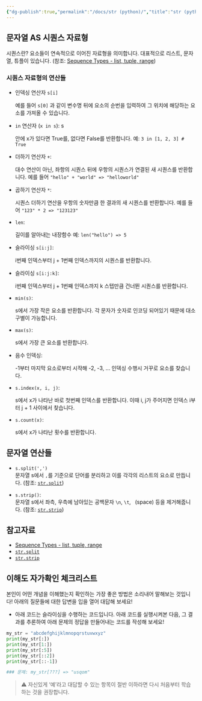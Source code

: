 ```yaml
---
{"dg-publish":true,"permalink":"/docs/str (python)/","title":"str (python)"}
---
```



## 문자열 AS 시퀀스 자료형

시퀀스란? 요소들이 연속적으로 이어진 자료형을 의미합니다. 대표적으로 리스트, 문자열, 튜플이 있습니다. (참조: [Sequence Types - list, tuple, range](https://docs.python.org/3/library/stdtypes.html#sequence-types-list-tuple-range))

### 시퀀스 자료형의 연산들

- 인덱싱 연산자 `s[i]`
    
    예를 들어 `s[0]` 과 같이 변수명 뒤에 요소의 순번을 입력하여 그 위치에 해당하는 요소를 가져올 수 있습니다.
    
- `in` 연산자 (`x in s`): s
    
    안에 x가 있다면 True를, 없다면 False를 반환합니다. 예: `3 in [1, 2, 3] # True`
    
- 더하기 연산자 `+`:
    
    대수 연산이 아닌, 좌항의 시퀀스 뒤에 우항의 시퀀스가 연결된 새 시퀀스를 반환합니다. 예를 들어 `"hello" + "world" => "helloworld"`
    
- 곱하기 연산자 `*`:
    
    시퀀스 더하기 연산을 우항의 숫자만큼 한 결과의 새 시퀀스를 반환합니다. 예를 들어 `"123" * 2 => "123123"`
    
- `len`:
    
    길이를 알아내는 내장함수 예: `len("hello") => 5`
    
- 슬라이싱 `s[i:j]`:
    
    i번째 인덱스부터 j + 1번째 인덱스까지의 시퀀스를 반환합니다.
    
- 슬라이싱 `s[i:j:k]`:
    
    i번째 인덱스부터 j + 1번째 인덱스까지 k 스텝만큼 건너뛴 시퀀스를 반환합니다.
    
- `min(s)`:
    
    s에서 가장 작은 요소를 반환합니다. 각 문자가 숫자로 인코딩 되어있기 때문에 대소 구별이 가능합니다.
    
- `max(s)`:
    
    s에서 가장 큰 요소를 반환합니다.
    
- 음수 인덱싱:
    
    -1부터 마지막 요소로부터 시작해 -2, -3, … 인덱싱 수행시 거꾸로 요소를 찾습니다.
    
- `s.index(x, i, j)`:
    
    s에서 x가 나타난 바로 첫번째 인덱스를 반환합니다. 이때 i, j가 주어지면 인덱스 i부터 j + 1 사이에서 찾습니다.
    
- `s.count(x)`:
    
    s에서 x가 나타난 횟수를 반환합니다.

## 문자열 연산들

- `s.split(',')`  
	문자열 s에서 `,`를 기준으로 단어를 분리하고 이를 각각의 리스트의 요소로 만듭니다. (참조: [`str.split`](https://docs.python.org/3/library/stdtypes.html#str.split))
	
- `s.strip()`:  
	문자열 s에서 좌측, 우측에 남아있는 공백문자 `\n`, `\t`, ` `(space) 등을 제거해줍니다. (참조:  [`str.strip`](https://docs.python.org/3/library/stdtypes.html#str.strip))

## 참고자료

- [Sequence Types - list, tuple, range](https://docs.python.org/3/library/stdtypes.html#sequence-types-list-tuple-range)
- [`str.split`](https://docs.python.org/3/library/stdtypes.html#str.split)
- [`str.strip`](https://docs.python.org/3/library/stdtypes.html#str.strip)

## 이해도 자가확인 체크리스트

본인이 어떤 개념을 이해했는지 확인하는 가장 좋은 방법은 소리내어 말해보는 것입니다! 아래의 질문들에 대한 답변을 입을 열어 대답해 보세요!

- 아래 코드는 슬라이싱을 수행하는 코드입니다. 아래 코드를 실행시켜본 다음, 그 결과를 추론하여 아래 문제의 정답을 만들어내는 코드를 작성해 보세요!

```python
my_str = "abcdefghijklmnopqrstuvwxyz"
print(my_str[:])
print(my_str[1:])
print(my_str[:5])
print(my_str[::2])
print(my_str[::-1])

### 문제: my_str[???] => "usqom"
```

> ⚠️ 자신있게 ‘예’라고 대답할 수 있는 항목이 절반 이하라면 다시 처음부터 학습하는 것을 권장합니다.
